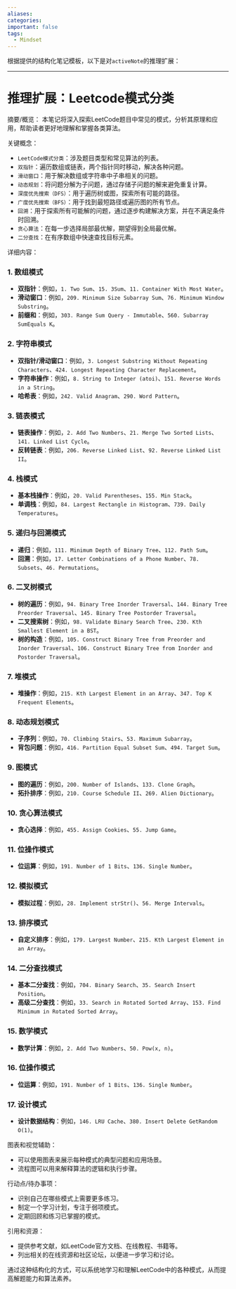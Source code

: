 ```yaml
---
aliases: 
categories: 
important: false
tags:
  - Mindset
---
```


根据提供的结构化笔记模板，以下是对`activeNote`的推理扩展：

---

# 推理扩展：Leetcode模式分类

摘要/概览：
本笔记将深入探索LeetCode题目中常见的模式，分析其原理和应用，帮助读者更好地理解和掌握各类算法。

关键概念：
- `LeetCode模式分类`：涉及题目类型和常见算法的列表。
- `双指针`：遍历数组或链表，两个指针同时移动，解决各种问题。
- `滑动窗口`：用于解决数组或字符串中子串相关的问题。
- `动态规划`：将问题分解为子问题，通过存储子问题的解来避免重复计算。
- `深度优先搜索（DFS）`：用于遍历树或图，探索所有可能的路径。
- `广度优先搜索（BFS）`：用于找到最短路径或遍历图的所有节点。
- `回溯`：用于探索所有可能解的问题，通过逐步构建解决方案，并在不满足条件时回溯。
- `贪心算法`：在每一步选择局部最优解，期望得到全局最优解。
- `二分查找`：在有序数组中快速查找目标元素。

详细内容：
### 1. 数组模式
- **双指针**：例如，`1. Two Sum`、`15. 3Sum`、`11. Container With Most Water`。
- **滑动窗口**：例如，`209. Minimum Size Subarray Sum`、`76. Minimum Window Substring`。
- **前缀和**：例如，`303. Range Sum Query - Immutable`、`560. Subarray SumEquals K`。

### 2. 字符串模式
- **双指针/滑动窗口**：例如，`3. Longest Substring Without Repeating Characters`、`424. Longest Repeating Character Replacement`。
- **字符串操作**：例如，`8. String to Integer (atoi)`、`151. Reverse Words in a String`。
- **哈希表**：例如，`242. Valid Anagram`、`290. Word Pattern`。

### 3. 链表模式
- **链表操作**：例如，`2. Add Two Numbers`、`21. Merge Two Sorted Lists`、`141. Linked List Cycle`。
- **反转链表**：例如，`206. Reverse Linked List`、`92. Reverse Linked List II`。

### 4. 栈模式
- **基本栈操作**：例如，`20. Valid Parentheses`、`155. Min Stack`。
- **单调栈**：例如，`84. Largest Rectangle in Histogram`、`739. Daily Temperatures`。

### 5. 递归与回溯模式
- **递归**：例如，`111. Minimum Depth of Binary Tree`、`112. Path Sum`。
- **回溯**：例如，`17. Letter Combinations of a Phone Number`、`78. Subsets`、`46. Permutations`。

### 6. 二叉树模式
- **树的遍历**：例如，`94. Binary Tree Inorder Traversal`、`144. Binary Tree Preorder Traversal`、`145. Binary Tree Postorder Traversal`。
- **二叉搜索树**：例如，`98. Validate Binary Search Tree`、`230. Kth Smallest Element in a BST`。
- **树的构造**：例如，`105. Construct Binary Tree from Preorder and Inorder Traversal`、`106. Construct Binary Tree from Inorder and Postorder Traversal`。

### 7. 堆模式
- **堆操作**：例如，`215. Kth Largest Element in an Array`、`347. Top K Frequent Elements`。

### 8. 动态规划模式
- **子序列**：例如，`70. Climbing Stairs`、`53. Maximum Subarray`。
- **背包问题**：例如，`416. Partition Equal Subset Sum`、`494. Target Sum`。

### 9. 图模式
- **图的遍历**：例如，`200. Number of Islands`、`133. Clone Graph`。
- **拓扑排序**：例如，`210. Course Schedule II`、`269. Alien Dictionary`。

### 10. 贪心算法模式
- **贪心选择**：例如，`455. Assign Cookies`、`55. Jump Game`。

### 11. 位操作模式
- **位运算**：例如，`191. Number of 1 Bits`、`136. Single Number`。


### 12. 模拟模式
- **模拟过程**：例如，`28. Implement strStr()`、`56. Merge Intervals`。

### 13. 排序模式
- **自定义排序**：例如，`179. Largest Number`、`215. Kth Largest Element in an Array`。

### 14. 二分查找模式
- **基本二分查找**：例如，`704. Binary Search`、`35. Search Insert Position`。
- **高级二分查找**：例如，`33. Search in Rotated Sorted Array`、`153. Find Minimum in Rotated Sorted Array`。

### 15. 数学模式
- **数学计算**：例如，`2. Add Two Numbers`、`50. Pow(x, n)`。

### 16. 位操作模式
- **位运算**：例如，`191. Number of 1 Bits`、`136. Single Number`。

### 17. 设计模式
- **设计数据结构**：例如，`146. LRU Cache`、`380. Insert Delete GetRandom O(1)`。

图表和视觉辅助：
- 可以使用图表来展示每种模式的典型问题和应用场景。
- 流程图可以用来解释算法的逻辑和执行步骤。

行动点/待办事项：
- 识别自己在哪些模式上需要更多练习。
- 制定一个学习计划，专注于弱项模式。
- 定期回顾和练习已掌握的模式。

引用和资源：
- 提供参考文献，如LeetCode官方文档、在线教程、书籍等。
- 列出相关的在线资源和社区论坛，以便进一步学习和讨论。

通过这种结构化的方式，可以系统地学习和理解LeetCode中的各种模式，从而提高解题能力和算法素养。